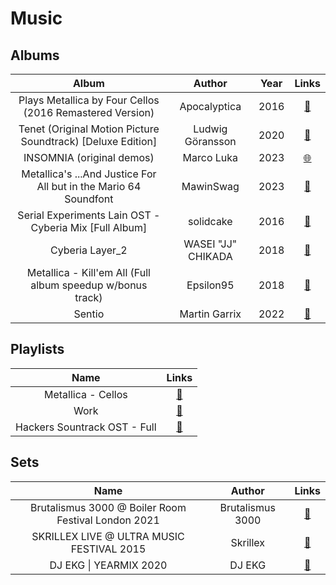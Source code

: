 # Music

## Albums

<!-- Template

||||[🌐🔻]()|

-->

|Album|Author|Year|Links|
|:---:|:----:|:--:|:--------------:|
|Plays Metallica by Four Cellos (2016 Remastered Version)|Apocalyptica|2016|[🔻](https://music.youtube.com/playlist?list=OLAK5uy_mQYkXXc2PKI471ZHO_bT3h5lHiuN8dh84)|
|Tenet (Original Motion Picture Soundtrack) [Deluxe Edition]|Ludwig Göransson|2020|[🔻](https://music.youtube.com/playlist?list=OLAK5uy_miDsfUJqkgq9cQB8q0UyE1YvIima3WX8U)|
|INSOMNIA (original demos)|Marco Luka|2023|[🌐](https://untitled.stream/library/project/ptbaKFbiLArzk4Lab09Nm)|
|Metallica's ...And Justice For All but in the Mario 64 Soundfont|MawinSwag|2023|[🔻](https://music.youtube.com/watch?v=RXd75NJFmdE&si=o_pOx6FAXiG96Um9)|
|Serial Experiments Lain OST - Cyberia Mix [Full Album]|solidcake|2016|[🔻](https://music.youtube.com/watch?v=bEHUFRRK9Sk&si=J5w34sVe4DzTafLL)|
|Cyberia Layer_2|WASEI "JJ" CHIKADA|2018|[🔻](https://music.youtube.com/playlist?list=OLAK5uy_mJntK_lRlxGAUBfxdLzQCzV_RXez4xfqY&si=qll3ipr3Bzw09fFY)
|Metallica - Kill'em All (Full album speedup w/bonus track)|Epsilon95|2018|[🔻](https://music.youtube.com/watch?v=Z-2RgJFzwLc)|
|Sentio|Martin Garrix|2022|[🔻](https://music.youtube.com/playlist?list=OLAK5uy_lAnVQzuJAMcqY6DPLrdmsvk26gdwKx7_0&si=N8gO8gaw9tPZeQnO)|

## Playlists

|Name|Links|
|:--:|:--------------:|
|Metallica - Cellos|[🔻](https://music.youtube.com/playlist?list=PLbK-mcz3t3AO-TjtODIvi5w4DRNACx2L9)|
|Work|[🔻](https://music.youtube.com/browse/VLPLbK-mcz3t3AOFyNss7mZW2IGrtkQaAG0r)|
|Hackers Sountrack OST - Full|[🔻](https://music.youtube.com/playlist?list=PL6E1AC915A0204BC0)|

## Sets

|Name|Author|Links|
|:--:|:----:|:---:|
|Brutalismus 3000 @ Boiler Room Festival London 2021|Brutalismus 3000|[🔻](https://music.youtube.com/watch?v=MnICpTFFAzA&si=e8fP-LmlJQLlu6Tu)|
|SKRILLEX LIVE @ ULTRA MUSIC FESTIVAL 2015|Skrillex|[🔻](https://music.youtube.com/watch?v=V2VmcuOEqEg&si=hNerCTR34piSd5sA)|
|DJ EKG &#124; YEARMIX 2020 | DJ EKG | [🔻](https://music.youtube.com/watch?v=Ses7lDRsZ54&si=fwELAq4POFus_v2e)|
